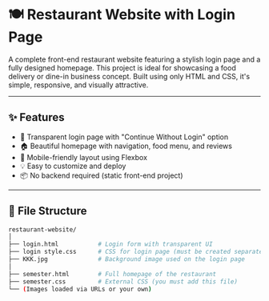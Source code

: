# 🍽️ Restaurant Website with Login Page

A complete front-end restaurant website featuring a stylish login page and a fully designed homepage. This project is ideal for showcasing a food delivery or dine-in business concept. Built using only HTML and CSS, it's simple, responsive, and visually attractive.

---

## ✨ Features

- 🔐 Transparent login page with "Continue Without Login" option
- 🏠 Beautiful homepage with navigation, food menu, and reviews
- 📱 Mobile-friendly layout using Flexbox
- 💡 Easy to customize and deploy
- 📦 No backend required (static front-end project)

---

## 📁 File Structure

```bash
restaurant-website/
│
├── login.html           # Login form with transparent UI
├── login style.css      # CSS for login page (must be created separately)
├── KKK.jpg              # Background image used on the login page
│
├── semester.html        # Full homepage of the restaurant
├── semester.css         # External CSS (you must add this file)
└── (Images loaded via URLs or your own)

